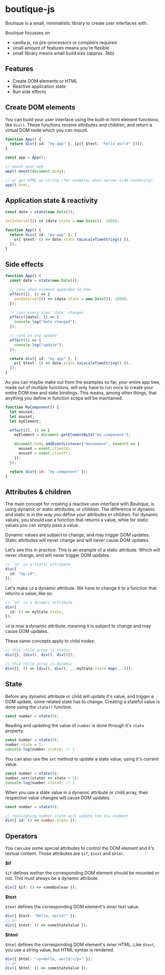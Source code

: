 # boutique-js

Boutique is a small, minimalistic library to create user interfaces with.

Boutique focusses on

- vanilla js, no pre-processors or compilers required
- small amount of features means you're flexible
- small library means small build size (approx. 3kb)

## Features

- Create DOM elements or HTML
- Reactive application state
- Run side effects

## Create DOM elements

You can build your user interface using the built-in html element functions, like `div()`. These functions receive attributes and children, and return a virtual DOM node which you can mount.

```ts
function App() {
  return div({ id: "my-app" }, [p({ $text: "hello world" })]);
}

const app = App();

// mount your app
app().mount(document.body);

// or get HTML as string (for example; when server side rendering)
app().html;
```

## Application state & reactivity

```ts
const date = state(new Date());

setInterval(() => (date.state = new Date()), 1000);

function App() {
  return div({ id: "my-app" }, [
    p({ $text: () => date.state.toLocaleTimeString() }),
  ]);
}
```

## Side effects

```ts
function App() {
  const date = state(new Date());

  // runs when element appended to dom
  effect([], () => {
    setInterval(() => (date.state = new Date()), 1000);
  });

  // runs every time 'date' changes
  effect([date], () => {
    console.log("date changed");
  });

  // runs on any update
  effect(() => {
    console.log("update");
  });

  return div({ id: "my-app" }, [
    p({ $text: () => date.state.toLocaleTimeString() }),
  ]);
}
```

As you can maybe make out from the examples so far, your entire app tree, made out of multiple functions, will only have to run _once_ to create your entire DOM tree and state bindings. This means, among other things, that anything you define in function scope will be maintained.

```js
function MyComponent() {
  let mouseX;
  let mouseY;
  let myElement;

  effect([], () => {
    myElement = document.getElementById("my-component");

    document.body.addEventListener("mousemove", (event) => {
      mouseX = event.clientX;
      mouseY = event.clientY;
    });
  });

  return div({ id: "my-component" });
}
```

## Attributes & children

The main concept for creating a reactive user interface with Boutique, is using dynamic or static attributes, or children. The difference in dynamic and static is in the way you define your attributes or children. For dynamic values, you should use a function that returns a value, while for static values you can simply pass a value.

Dynamic values are subject to change, and may trigger DOM updates. Static attributes will never change and will never cause DOM updates.

Let's see this in practice. This is an example of a static attribute. Which will never change, and will never trigger DOM updates.

```ts
// `id` is a static attribute
div({
  id: "my-id",
});
```

Let's make `id` a dynamic attribute. We have to change it to a function that returns a value, like so:

```ts
// `id` is a dynamic attribute
div({
  id: () => myState.state,
});
```

`id` is now a dynamic attribute, meaning it is subject to change and may cause DOM updates.

These same concepts apply to child nodes:

```ts
// this child array is static
div({}, [div(), div(), div()]);

// this child array is dynamic
div({}, () => [div(), div(), ...myState.state.map(...)]);
```

## State

Before any dynamic attribute or child will update it's value, and trigger a DOM update, some related state has to change. Creating a stateful value is done using the `state()` function.

```ts
const number = state(0);
```

Reading and updating the value of `number` is done through it's `state` property.

```ts
const number = state(0);
number.state = 1;
console.log(number.state); // 1
```

You can also use the `set` method to update a state value, using it's current value.

```ts
const number = state(0);
number.set((state) => state + 1);
console.log(number.state); // 1
```

When you use a state value in a dynamic attribute or child array, their respective value changes will cause DOM updates.

```ts
const number = state(0);

// reassigning number.state will update the div element
div({ id: () => number.state });
```

## Operators

You can use some special attributes to control the DOM element and it's textual content.
Those attributes are `$if`, `$text` and `$html`.

**$if**

`$if` defines wether the corresponding DOM element should be mounted or not. This must always be a dynamic attribute.

```ts
div({ $if: () => someBoolean });
```

**$text**

`$text` defines the corresponding DOM element's inner text value.

```ts
div({ $text: "Hello, world!" });
// or
div({ $text: () => someStateValue });
```

**$html**

`$html` defines the corresponding DOM element's inner HTML. Like `$text`, you use a string value, but HTML syntax is rendered.

```ts
div({ $html: "<p>Hello, world!</p>" });
// or
div({ $html: () => someStateValue });
```

